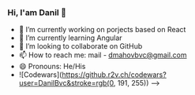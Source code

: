 ### Hi, I'am Danil 👋
- 🔭 I’m currently working on porjects based on React 
- 🌱 I’m currently learning Angular
- 👯 I’m looking to collaborate on GitHub
- 📫 How to reach me: mail - dmahovbvc@gmail.com
- 😄 Pronouns: He/His
- ![Codewars](https://github.r2v.ch/codewars?user=DanilBvc&stroke=rgb(0, 191, 255))
-->
